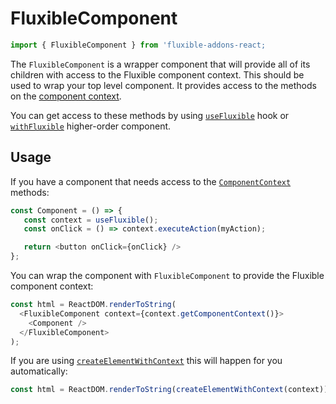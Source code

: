 # FluxibleComponent

```js
import { FluxibleComponent } from 'fluxible-addons-react;
```

The `FluxibleComponent` is a wrapper component that will provide all
of its children with access to the Fluxible component context. This
should be used to wrap your top level component. It provides access to
the methods on the [component
context](../../../../packages/fluxible/docs/api/Components.md#component-context).

You can get access to these methods by using [`useFluxible`](./useFluxible.md) hook or
[`withFluxible`](./withFluxible.md) higher-order component.

## Usage

If you have a component that needs access to the
[`ComponentContext`](../../../../packages/fluxible/docs/api/Components.md#component-context)
methods:

 ```js
const Component = () => {
    const context = useFluxible();
    const onClick = () => context.executeAction(myAction);

    return <button onClick={onClick} />
};
```

You can wrap the component with `FluxibleComponent` to provide the
Fluxible component context:

```js
const html = ReactDOM.renderToString(
  <FluxibleComponent context={context.getComponentContext()}>
    <Component />
  </FluxibleComponent>
);
```

If you are using
[`createElementWithContext`](./createElementWithContext.md) this will
happen for you automatically:

```js
const html = ReactDOM.renderToString(createElementWithContext(context));
```

